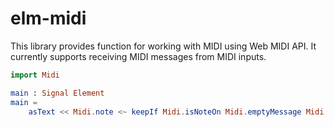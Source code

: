 # elm-midi

This library provides function for working with MIDI using Web MIDI API.
It currently supports receiving MIDI messages from MIDI inputs.

```elm
import Midi

main : Signal Element
main =
    asText << Midi.note <~ keepIf Midi.isNoteOn Midi.emptyMessage Midi.incoming
```
